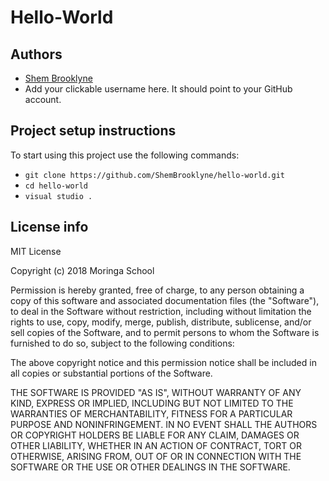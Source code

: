 # Hello-World

## Authors
- [Shem Brooklyne](hhttps://github.com/ShemBrooklyne/hello-world)
- Add your clickable username here. It should point to your GitHub account. 

## Project setup instructions
To start using this project use the following commands:

- `git clone https://github.com/ShemBrooklyne/hello-world.git`
- `cd hello-world`
- `visual studio .`

## License info
MIT License

Copyright (c) 2018 Moringa School

Permission is hereby granted, free of charge, to any person obtaining a copy
of this software and associated documentation files (the "Software"), to deal
in the Software without restriction, including without limitation the rights
to use, copy, modify, merge, publish, distribute, sublicense, and/or sell
copies of the Software, and to permit persons to whom the Software is
furnished to do so, subject to the following conditions:

The above copyright notice and this permission notice shall be included in all
copies or substantial portions of the Software.

THE SOFTWARE IS PROVIDED "AS IS", WITHOUT WARRANTY OF ANY KIND, EXPRESS OR
IMPLIED, INCLUDING BUT NOT LIMITED TO THE WARRANTIES OF MERCHANTABILITY,
FITNESS FOR A PARTICULAR PURPOSE AND NONINFRINGEMENT. IN NO EVENT SHALL THE
AUTHORS OR COPYRIGHT HOLDERS BE LIABLE FOR ANY CLAIM, DAMAGES OR OTHER
LIABILITY, WHETHER IN AN ACTION OF CONTRACT, TORT OR OTHERWISE, ARISING FROM,
OUT OF OR IN CONNECTION WITH THE SOFTWARE OR THE USE OR OTHER DEALINGS IN THE
SOFTWARE.
